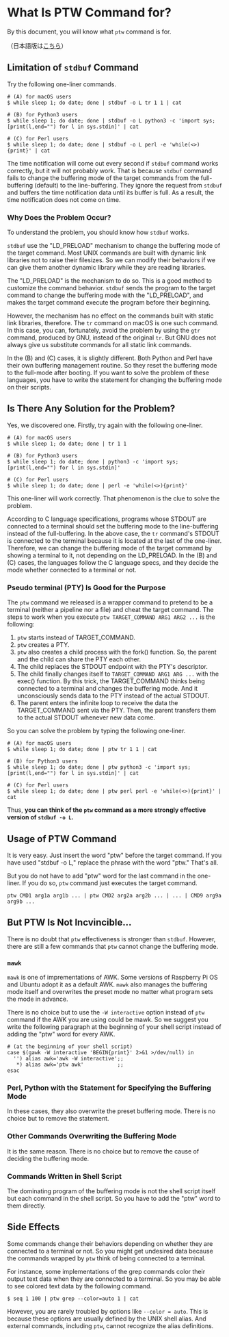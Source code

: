 # What Is PTW Command for?

By this document, you will know what `ptw` command is for.

（日本語版は[こちら](ptw.info.ja.md)）


## Limitation of `stdbuf` Command

Try the following one-liner commands.

```sh:
# (A) for macOS users
$ while sleep 1; do date; done | stdbuf -o L tr 1 1 | cat

# (B) for Python3 users
$ while sleep 1; do date; done | stdbuf -o L python3 -c 'import sys; [print(l,end="") for l in sys.stdin]' | cat

# (C) for Perl users
$ while sleep 1; do date; done | stdbuf -o L perl -e 'while(<>){print}' | cat
```

The time notification will come out every second if `stdbuf` command works correctly, but it will not probably work. That is because `stdbuf` command fails to change the buffering mode of the target commands from the full-buffering (default) to the line-buffering. They ignore the request from `stdbuf` and buffers the time notification data until its buffer is full. As a result, the time notification does not come on time.

### Why Does the Problem Occur?

To understand the problem, you should know how `stdbuf` works.

`stdbuf` use the "LD_PRELOAD" mechanism to change the buffering mode of the target command. Most UNIX commands are built with dynamic link libraries not to raise their filesizes. So we can modify their behaviors if we can give them another dynamic library while they are reading libraries.

The "LD_PRELOAD" is the mechanism to do so. This is a good method to customize the command behavior. `stdbuf` sends the program to the target command to change the buffering mode with the "LD_PRELOAD", and makes the target command execute the program before their beginning.

However, the mechanism has no effect on the commands built with static link libraries, therefore. The `tr` command on macOS is one such command. In this case, you can, fortunately, avoid the problem by using the `gtr` command, produced by GNU, instead of the original `tr`. But GNU does not always give us substitute commands for all static link commands.

In the (B) and (C) cases, it is slightly different. Both Python and Perl have their own buffering management routine. So they reset the buffering mode to the full-mode after booting. If you want to solve the problem of these languages, you have to write the statement for changing the buffering mode on their scripts.

## Is There Any Solution for the Problem?

Yes, we discovered one. Firstly, try again with the following one-liner.

```sh:
# (A) for macOS users
$ while sleep 1; do date; done | tr 1 1

# (B) for Python3 users
$ while sleep 1; do date; done | python3 -c 'import sys; [print(l,end="") for l in sys.stdin]'

# (C) for Perl users
$ while sleep 1; do date; done | perl -e 'while(<>){print}'
```

This one-liner will work correctly. That phenomenon is the clue to solve the problem.

According to C language specifications, programs whose STDOUT are connected to a terminal should set the buffering mode to the line-buffering instead of the full-buffering. In the above case, the `tr` command's STDOUT is connected to the terminal because it is located at the last of the one-liner. Therefore, we can change the buffering mode of the target command by showing a terminal to it, not depending on the LD_PRELOAD. In the (B) and (C) cases, the languages follow the C language specs, and they decide the mode whether connected to a terminal or not.

### Pseudo terminal (PTY) Is Good for the Purpose

The `ptw` command we released is a wrapper command to pretend to be a terminal (neither a pipeline nor a file) and cheat the target command. The steps to work when you execute `ptw TARGET_COMMAND ARG1 ARG2 ...` is the following:

1. `ptw` starts instead of TARGET_COMMAND.
1. `ptw` creates a PTY.
1. `ptw` also creates a child process with the fork() function. So, the parent and the child can share the PTY each other.
1. The child replaces the STDOUT endpoint with the PTY's descriptor.
1. The child finally changes itself to `TARGET_COMMAND ARG1 ARG ...` with the exec() function. By this trick, the TARGET_COMMAND thinks being connected to a terminal and changes the buffering mode. And it unconsciously sends data to the PTY instead of the actual STDOUT.
1. The parent enters the infinite loop to receive the data the TARGET_COMMAND sent via the PTY. Then, the parent transfers them to the actual STDOUT whenever new data come.

So you can solve the problem by typing the following one-liner.

```sh:
# (A) for macOS users
$ while sleep 1; do date; done | ptw tr 1 1 | cat

# (B) for Python3 users
$ while sleep 1; do date; done | ptw python3 -c 'import sys; [print(l,end="") for l in sys.stdin]' | cat

# (C) for Perl users
$ while sleep 1; do date; done | ptw perl perl -e 'while(<>){print}' | cat
```

Thus, **you can think of the `ptw` command as a more strongly effective version of `stdbuf -o L`.**

## Usage of PTW Command

It is very easy. Just insert the word "ptw" before the target command. If you have used "stdbuf -o L," replace the phrase with the word "ptw." That's all.

But you do not have to add "ptw" word for the last command in the one-liner. If you do so, `ptw` command just executes the target command.

```sh:
ptw CMD1 arg1a arg1b ... | ptw CMD2 arg2a arg2b ... | ... | CMD9 arg9a arg9b ...
```

## But PTW Is Not Incvincible...

There is no doubt that `ptw` effectiveness is stronger than `stdbuf`. However, there are still a few commands that `ptw` cannot change the buffering mode.

### `mawk`

`mawk` is one of imprementations of AWK. Some versions of Raspberry Pi OS and Ubuntu adopt it as a default AWK. `mawk` also manages the buffering mode itself and overwrites the preset mode no matter what program sets the mode in advance.

There is no choice but to use the `-W interactive` option instead of `ptw` command if the AWK you are using could be mawk. So we suggest you write the following paragraph at the beginning of your shell script instead of adding the "ptw" word for every AWK.

```sh:
# (at the beginning of your shell script)
case $(gawk -W interactive 'BEGIN{print}' 2>&1 >/dev/null) in
  '') alias awk='awk -W interactive';;
   *) alias awk='ptw awk'           ;;
esac
```

### Perl, Python with the Statement for Specifying the Buffering Mode

In these cases, they also overwrite the preset buffering mode. There is no choice but to remove the statement.


### Other Commands Overwriting the Buffering Mode

It is the same reason. There is no choice but to remove the cause of deciding the buffering mode.

### Commands Written in Shell Script

The dominating program of the buffering mode is not the shell script itself but each command in the shell script. So you have to add the "ptw" word to them directly.

## Side Effects

Some commands change their behaviors depending on whether they are connected to a terminal or not. So you might get undesired data because the commands wrapped by `ptw` think of being connected to a terminal.

For instance, some implementations of the grep commands color their output text data when they are connected to a terminal. So you may be able to see colored text data by the following command.

```sh:
$ seq 1 100 | ptw grep --color=auto 1 | cat
```

However, you are rarely troubled by options like `--color = auto`. This is because these options are usually defined by the UNIX shell alias. And external commands, including `ptw`, cannot recognize the alias definitions.
